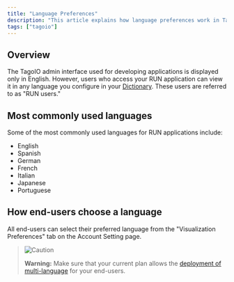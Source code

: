 ```yaml
---
title: "Language Preferences"
description: "This article explains how language preferences work in TagoIO: which parts of the platform are shown in English, how end-users (RUN users) can view applications in other languages, and where to set their preferred language."
tags: ["tagoio"]
---
```

## Overview
The TagoIO admin interface used for developing applications is displayed only in English. However, users who access your RUN application can view it in any language you configure in your [Dictionary](dictionaries). These users are referred to as "RUN users."

## Most commonly used languages
Some of the most commonly used languages for RUN applications include:

- English
- Spanish
- German
- French
- Italian
- Japanese
- Portuguese

## How end-users choose a language
All end-users can select their preferred language from the "Visualization Preferences" tab on the Account Setting page.

> ![Caution](/docs_imagem/tagoio/caution.png)
>
> **Warning:** Make sure that your current plan allows the [deployment of multi-language](using-dictionaries-multi-language) for your end-users.